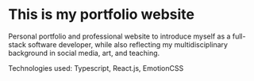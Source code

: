 # This is my portfolio website

Personal portfolio and professional website to introduce myself as a full-stack software developer, while also reflecting my multidisciplinary background in social media, art, and teaching.

Technologies used: Typescript, React.js, EmotionCSS
